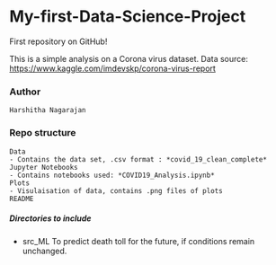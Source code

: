 # My-first-Data-Science-Project
First repository on GitHub!

This is a simple analysis on a Corona virus dataset.
Data source: https://www.kaggle.com/imdevskp/corona-virus-report

### Author 
    Harshitha Nagarajan
### Repo structure
    Data
    - Contains the data set, .csv format : *covid_19_clean_complete*
    Jupyter Notebooks
    - Contains notebooks used: *COVID19_Analysis.ipynb*
    Plots
    - Visulaisation of data, contains .png files of plots
    README
    
 ##### Directories to include
 - src_ML 
    To predict death toll for the future, if conditions remain unchanged.
